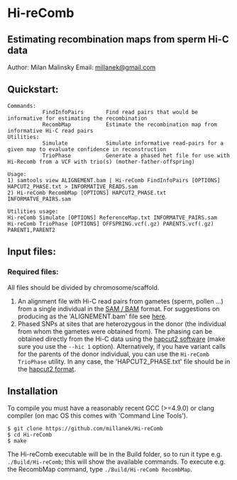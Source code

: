 # Hi-reComb

## Estimating recombination maps from sperm Hi-C data

Author: Milan Malinsky 
Email: millanek@gmail.com

## Quickstart:
```
Commands:
           FindInfoPairs       Find read pairs that would be informative for estimating the recombination
           RecombMap           Estimate the recombination map from informative Hi-C read pairs
Utilities:
           Simulate            Simulate informative read-pairs for a given map to evaluate confidence in reconstruction
           TrioPhase           Generate a phased het file for use with Hi-Recomb from a VCF with trio(s) (mother-father-offspring)

Usage:
1) samtools view ALIGNEMENT.bam | Hi-reComb FindInfoPairs [OPTIONS] HAPCUT2_PHASE.txt > INFORMATIVE_READS.sam
2) Hi-reComb RecombMap [OPTIONS] HAPCUT2_PHASE.txt INFORMATVE_PAIRS.sam

Utilities usage:
Hi-reComb Simulate [OPTIONS] ReferenceMap.txt INFORMATVE_PAIRS.sam
Hi-reComb TrioPhase [OPTIONS] OFFSPRING.vcf(.gz) PARENTS.vcf(.gz) PARENT1,PARENT2
```

## Input files:
### Required files:

All files should be divided by chromosome/scaffold.

1. An alignment file with Hi-C read pairs from gametes (sperm, pollen ...) from a single individual in the [SAM / BAM](https://samtools.github.io/hts-specs/SAMv1.pdf) format. For suggestions on producing as the 'ALIGNEMENT.bam' file see [here](Data_preprocessing.md).   
2. Phased SNPs at sites that are heterozygous in the donor (the individual from whom the gametes were obtained from). The phasing can be obtained directly from the Hi-C data using the [hapcut2 software](https://github.com/vibansal/HapCUT2) (make sure you use the `--hic 1` option). Alternatively, if you have variant calls for the parents of the donor individual, you can use the `Hi-reComb TrioPhase` utility. In any case, the 'HAPCUT2_PHASE.txt' file should be in the [hapcut2 format](HapCUT2_format.md).

   
## Installation
To compile you must have a reasonably recent GCC (>=4.9.0) or clang compiler (on mac OS this comes with 'Command Line Tools').

```console
$ git clone https://github.com/millanek/Hi-reComb
$ cd Hi-reComb
$ make
```

The Hi-reComb executable will be in the Build folder, so to run it type e.g. `./Build/Hi-reComb`; this will show the available commands. To execute e.g. the RecombMap command, type `./Build/Hi-reComb RecombMap`.
